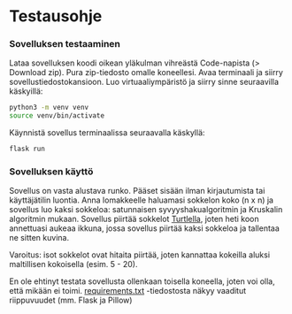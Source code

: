 # Testausohje

### Sovelluksen testaaminen

Lataa sovelluksen koodi oikean yläkulman vihreästä Code-napista (> Download zip). Pura zip-tiedosto omalle koneellesi. Avaa terminaali ja siirry sovellustiedostokansioon. Luo virtuaaliympäristö ja siirry sinne seuraavilla käskyillä:

```bash
python3 -m venv venv
source venv/bin/activate
```

Käynnistä sovellus terminaalissa seuraavalla käskyllä:

```bash
flask run
```

### Sovelluksen käyttö

Sovellus on vasta alustava runko. Pääset sisään ilman kirjautumista tai käyttäjätilin luontia. Anna lomakkeelle haluamasi sokkelon koko (n x n) ja sovellus luo kaksi sokkeloa: satunnaisen syvyyshakualgoritmin ja Kruskalin algoritmin mukaan. Sovellus piirtää sokkelot [Turtlella](https://docs.python.org/3/library/turtle.html), joten heti koon annettuasi aukeaa ikkuna, jossa sovellus piirtää kaksi sokkeloa ja tallentaa ne sitten kuvina.

Varoitus: isot sokkelot ovat hitaita piirtää, joten kannattaa kokeilla aluksi maltillisen kokoisella (esim. 5 - 20).

En ole ehtinyt testata sovellusta ollenkaan toisella koneella, joten voi olla, että mikään ei toimi. [requirements.txt](https://github.com/KatjaKvintus/maze_generation/blob/main/requirements.txt) -tiedostosta näkyy vaaditut riippuvuudet (mm. Flask ja Pillow) 


